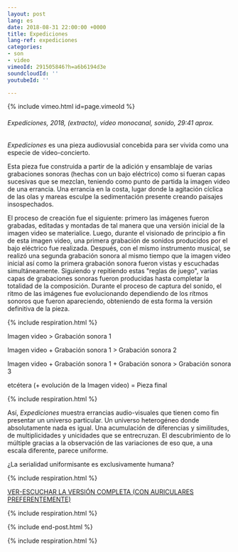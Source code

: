 ```yaml
---
layout: post
lang: es
date: 2018-08-31 22:00:00 +0000
title: Expediciones
lang-ref: expediciones
categories:
- son
- video
vimeoId: 291505846?h=a6b6194d3e
soundcloudId: ''
youtubeId: ''

---
```

{% include vimeo.html id=page.vimeoId %}

###### _Expediciones_, 2018, (extracto), video monocanal, sonido, 29:41 aprox.

_Expediciones_ es una pieza audiovusial concebida para ser vivida como una especie de video-concierto.

Esta pieza fue construida a partir de la adición y ensamblaje de varias grabaciones sonoras (hechas con un bajo eléctrico) como si fueran capas sucesivas que se mezclan, teniendo como punto de partida la imagen video de una errancia. Una errancia en la costa, lugar donde la agitación cíclica de las olas y mareas esculpe la sedimentación presente creando paisajes insospechados.

El proceso de creación fue el siguiente: primero las imágenes fueron grabadas, editadas y montadas de tal manera que una versión inicial de la imagen video se materialice. Luego, durante el visionado de principio a fin de esta imagen video, una primera grabación de sonidos producidos por el bajo eléctrico fue realizada. Después, con el mismo instrumento musical, se realizó una segunda grabación sonora al mismo tiempo que la imagen video inicial así como la primera grabación sonora fueron vistas y escuchadas simultáneamente. Siguiendo y repitiendo estas "reglas de juego", varias capas de grabaciones sonoras fueron producidas hasta completar la totalidad de la composición. Durante el proceso de captura del sonido, el ritmo de las imágenes fue evolucionando dependiendo de los rítmos sonoros que fueron apareciendo, obteniendo de esta forma la versión definitiva de la pieza.

{% include respiration.html %}

Imagen video > Grabación sonora 1

Imagen video + Grabación sonora 1 > Grabación sonora 2

Imagen video + Grabación sonora 1 + Grabación sonora > Grabación sonora 3

etcétera (+ evolución de la Imagen video) = Pieza final

{% include respiration.html %}

Así, _Expediciones_ muestra errancias audio-visuales que tienen como fin presentar un universo particular. Un universo heterogéneo donde absolutamente nada es igual. Una acumulación de diferencias y similitudes, de multiplicidades y unicidades que se entrecruzan. El descubrimiento de lo múltiple gracias a la observación de las variaciones de eso que, a una escala diferente, parece uniforme. 

¿La serialidad uniformisante es exclusivamente humana?

{% include respiration.html %}

[VER-ESCUCHAR LA VERSIÓN COMPLETA (CON AURICULARES PREFERENTEMENTE)](https://www.youtube.com/watch?v=DwbtFcu9hDE)

{% include respiration.html %}

{% include end-post.html %}

{% include respiration.html %}